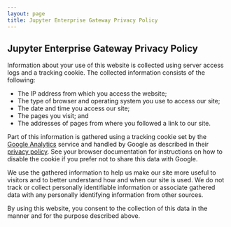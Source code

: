 ```yaml
---
layout: page
title: Jupyter Enterprise Gateway Privacy Policy
---
```


## Jupyter Enterprise Gateway Privacy Policy

Information about your use of this website is collected using server access logs and a tracking cookie.
The collected information consists of the following:

- The IP address from which you access the website;
- The type of browser and operating system you use to access our site;
- The date and time you access our site;
- The pages you visit; and
- The addresses of pages from where you followed a link to our site.

Part of this information is gathered using a tracking cookie set by the [Google Analytics](https://www.google.com/analytics/)
service and handled by Google as described in their [privacy policy](https://www.google.com/privacy.html).
See your browser documentation for instructions on how to disable the cookie if you prefer not to share this data with Google.

We use the gathered information to help us make our site more useful to visitors and to better understand how and when our site is used. We do not track or collect personally identifiable information or associate gathered data with any personally identifying information from other sources.

By using this website, you consent to the collection of this data in the manner and for the purpose described above.
